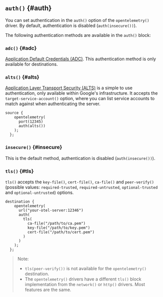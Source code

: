 ---
---
## `auth()` {#auth}

You can set authentication in the `auth()` option of the `opentelemetry()` driver. By default, authentication is disabled (`auth(insecure())`).

The following authentication methods are available in the `auth()` block:

### `adc()` {#adc}

[Application Default Credentials (ADC)](https://cloud.google.com/docs/authentication/application-default-credentials). This authentication method is only available for destinations.

### `alts()` {#alts}

[Application Layer Transport Security (ALTS)](https://grpc.io/docs/languages/cpp/alts/) is a simple to use authentication, only available within Google's infrastructure. It accepts the `target-service-account()` option, where you can list service accounts to match against when authenticating the server.

```shell
source {
    opentelemetry(
      port(12345)
      auth(alts())
    );
  };
```

### `insecure()` {#insecure}

This is the default method, authentication is disabled (`auth(insecure())`).

### `tls()` {#tls}

<!-- FIXME xinclude these from the other tls blocks -->

`tls()` accepts the `key-file()`, `cert-file()`, `ca-file()` and `peer-verify()` (possible values:
`required-trusted`, `required-untrusted`, `optional-trusted` and `optional-untrusted`) options.

```shell
destination {
    opentelemetry(
      url("your-otel-server:12346")
      auth(
        tls(
          ca-file("/path/to/ca.pem")
          key-file("/path/to/key.pem")
          cert-file("/path/to/cert.pem")
        )
      )
    );
  };
```

> Note:
>
> - `tls(peer-verify())` is not available for the `opentelemetry()` destination.
> - The `opentelemetry()` drivers have a different `tls()` block implementation from the `network()` or `http()` drivers. Most features are the same.

